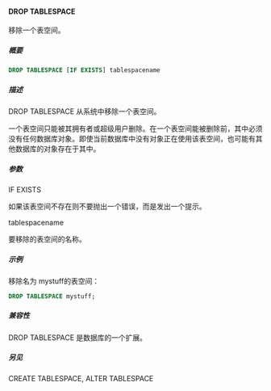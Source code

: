 #### DROP TABLESPACE

移除一个表空间。

##### 概要

```sql
DROP TABLESPACE [IF EXISTS] tablespacename
```

##### 描述

DROP TABLESPACE 从系统中移除一个表空间。

一个表空间只能被其拥有者或超级用户删除。在一个表空间能被删除前，其中必须没有任何数据库对象。即使当前数据库中没有对象正在使用该表空间，也可能有其他数据库的对象存在于其中。

##### 参数

IF EXISTS

如果该表空间不存在则不要抛出一个错误，而是发出一个提示。

tablespacename

要移除的表空间的名称。

##### 示例

移除名为 mystuff的表空间：

```sql
DROP TABLESPACE mystuff;
```

##### 兼容性

DROP TABLESPACE 是数据库的一个扩展。

##### 另见

CREATE TABLESPACE, ALTER TABLESPACE